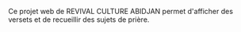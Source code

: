 Ce projet web de REVIVAL CULTURE ABIDJAN permet d'afficher des versets et de recueillir des sujets de prière.
